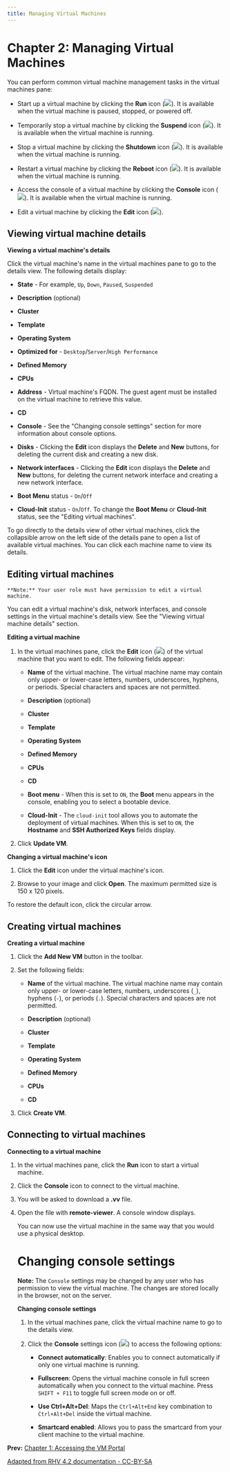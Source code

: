 ```yaml
---
title: Managing Virtual Machines
---
```


# Chapter 2: Managing Virtual Machines

You can perform common virtual machine management tasks in the virtual machines pane:

* Start up a virtual machine by clicking the **Run** icon (![](/images/intro-vm-portal/Run.png)). It is available when the virtual machine is paused, stopped, or powered off.

* Temporarily stop a virtual machine by clicking the **Suspend** icon (![](/images/intro-vm-portal/Suspend.png)). It is available when the virtual machine is running.

* Stop a virtual machine by clicking the **Shutdown** icon (![](/images/intro-vm-portal/Shutdown.png)). It is available when the virtual machine is running.

* Restart a virtual machine by clicking the **Reboot** icon (![](/images/intro-vm-portal/Reboot.png)).  It is available when the virtual machine is running.

* Access the console of a virtual machine by clicking the **Console** icon (![](/images/intro-vm-portal/Console.png)). It is available when the virtual machine is running.

* Edit a virtual machine by clicking the **Edit** icon (![](/images/intro-vm-portal/Edit_VM.png)).

## Viewing virtual machine details

**Viewing a virtual machine's details**

Click the virtual machine's name in the virtual machines pane to go to the details view. The following details display:

* **State** - For example, `Up`, `Down`, `Paused`, `Suspended`

* **Description** (optional)

* **Cluster**

* **Template**

* **Operating System**

* **Optimized for** - `Desktop`/`Server`/`High Performance`

* **Defined Memory**

* **CPUs**

* **Address** - Virtual machine's FQDN. The guest agent must be installed on the virtual machine to retrieve this value.

* **CD**

* **Console** - See the "Changing console settings" section for more information about console options.

* **Disks** - Clicking the **Edit** icon displays the **Delete** and **New** buttons, for deleting the current disk and creating a new disk.

* **Network interfaces** - Clicking the **Edit** icon displays the **Delete** and **New** buttons, for deleting the current network interface and creating a new network interface.

* **Boot Menu** status - `On`/`Off`

* **Cloud-Init** status - `On`/`Off`. To change the **Boot Menu** or **Cloud-Init** status, see the "Editing virtual machines".

To go directly to the details view of other virtual machines, click the collapsible arrow on the left side of the details pane to open a list of available virtual machines. You can click each machine name to view its details.

## Editing virtual machines

    **Note:** Your user role must have permission to edit a virtual machine.

You can edit a virtual machine's disk, network interfaces, and console settings in the virtual machine's details view. See the "Viewing virtual machine details" section.

**Editing a virtual machine**

1. In the virtual machines pane, click the **Edit** icon (![](/images/intro-vm-portal/Edit_VM.png)) of the virtual machine that you want to edit. The following fields appear:

   * **Name** of the virtual machine. The virtual machine name may contain only upper- or lower-case letters, numbers, underscores, hyphens, or periods. Special characters and spaces are not permitted.

   * **Description** (optional)

   * **Cluster**

   * **Template**

   * **Operating System**

   * **Defined Memory**

   * **CPUs**

   * **CD**

   * **Boot menu** - When this is set to `ON`, the **Boot** menu appears in the console, enabling you to select a bootable device.

   * **Cloud-Init** - The `cloud-init` tool allows you to automate the deployment of virtual machines. When this is set to `ON`, the **Hostname** and **SSH Authorized Keys** fields display.

2. Click **Update VM**.

**Changing a virtual machine's icon**

1. Click the **Edit** icon under the virtual machine's icon.

2. Browse to your image and click **Open**. The maximum permitted size is 150 x 120 pixels.

To restore the default icon, click the circular arrow.

## Creating virtual machines

**Creating a virtual machine**

1. Click the **Add New VM** button in the toolbar.

2. Set the following fields:

   * **Name** of the virtual machine. The virtual machine name may contain only upper- or lower-case letters, numbers, underscores (`_`), hyphens (`-`), or periods (`.`). Special characters and spaces are not permitted.

   * **Description** (optional)

   * **Cluster**

   * **Template**

   * **Operating System**

   * **Defined Memory**

   * **CPUs**

   * **CD**

3. Click **Create VM**.

## Connecting to virtual machines

**Connecting to a virtual machine**

1. In the virtual machines pane, click the **Run** icon to start a virtual machine.

2. Click the **Console** icon to connect to the virtual machine.

3. You will be asked to download a **.vv** file.

4. Open the file with **remote-viewer**. A console window displays.

   You can now use the virtual machine in the same way that you would use a physical desktop.

   # Changing console settings

   **Note:** The `Console` settings may be changed by any user who has permission to view the virtual machine. The changes are stored locally in the browser, not on the server.

   **Changing console settings**

   1. In the virtual machines pane, click the virtual machine name to go to the details view.

   2. Click the **Console** settings icon (![](/images/intro-vm-portal/Edit_blue.png)) to access the following options:

      * **Connect automatically**: Enables you to connect automatically if only one virtual machine is running.

      * **Fullscreen**: Opens the virtual machine console in full screen automatically when you connect to the virtual machine. Press `SHIFT + F11` to toggle full screen mode on or off.

      * **Use Ctrl+Alt+Del**: Maps the `Ctrl+Alt+End` key combination to `Ctrl+Alt+Del` inside the virtual machine.

      * **Smartcard enabled**: Allows you to pass the smartcard from your client machine to the virtual machine.

**Prev:** [Chapter 1: Accessing the VM Portal](../What_is_the_VM_Portal)

[Adapted from RHV 4.2 documentation - CC-BY-SA](https://access.redhat.com/documentation/en-us/red_hat_virtualization/4.2/html/introduction_to_the_vm_portal/chap-managing_virtual_machines)
